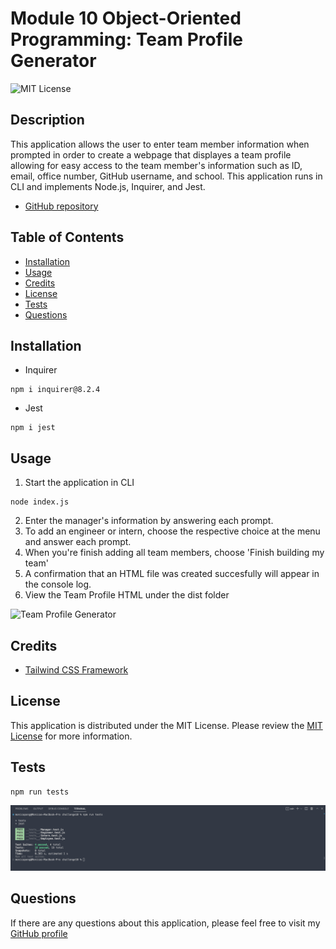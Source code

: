 # Module 10 Object-Oriented Programming: Team Profile Generator

![MIT License](https://img.shields.io/badge/license-MIT-blue)

## Description

This application allows the user to enter team member information when prompted in order to create a webpage that displayes a team profile allowing for easy access to the team member's information such as ID, email, office number, GitHub username, and school. This application runs in CLI and implements Node.js, Inquirer, and Jest.

- [GitHub repository](https://github.com/monicapong/teamProfileGenerator)

## Table of Contents

- [Installation](#installation)
- [Usage](#usage)
- [Credits](#credits)
- [License](#license)
- [Tests](#tests)
- [Questions](#questions)

## Installation

- Inquirer

```
npm i inquirer@8.2.4
```

- Jest

```
npm i jest
```

## Usage

1. Start the application in CLI

```
node index.js
```

2. Enter the manager's information by answering each prompt.
3. To add an engineer or intern, choose the respective choice at the menu and answer each prompt.
4. When you're finish adding all team members, choose 'Finish building my team'
5. A confirmation that an HTML file was created succesfully will appear in the console log.
6. View the Team Profile HTML under the dist folder

![Team Profile Generator](./assets/teamProfileGenerator.gif)

## Credits

- [Tailwind CSS Framework](https://tailwindcomponents.com/component/list-order-product)

## License

This application is distributed under the MIT License. Please review the [MIT License](https://choosealicense.com/licenses/mit) for more information.

## Tests

```
npm run tests
```
![Tests](./assets/tests.jpg)

## Questions

If there are any questions about this application, please feel free to visit my [GitHub profile](http://github.com/monicapong)

